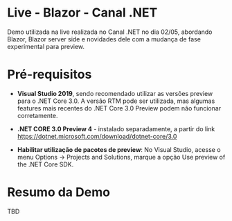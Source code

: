 # Live - Blazor - Canal .NET
Demo utilizada na live realizada no Canal .NET no dia 02/05, abordando Blazor, Blazor server side e novidades dele com a mudança de fase experimental para preview.

# Pré-requisitos
- **Visual Studio 2019**, sendo recomendado utilizar as versões preview para o .NET Core 3.0. A versão RTM pode ser utilizada, mas algumas features mais recentes do .NET Core 3.0 Preview podem não funcionar corretamente.

- **.NET CORE 3.0 Preview 4** - instalado separadamente, a partir do link https://dotnet.microsoft.com/download/dotnet-core/3.0

- **Habilitar utilização de pacotes de preview**: No Visual Studio, acesse o menu Options -> Projects and Solutions, marque a opção Use preview of the .NET Core SDK.

# Resumo da Demo
TBD
